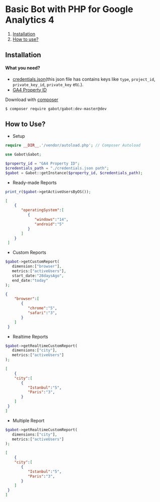 # Basic Bot with PHP for Google Analytics 4
1. [Installation](https://github.com/bberkay/gabot-php#installation)
2. [How to use?](https://github.com/bberkay/gabot-php#how-to-use)
## Installation
#### What you need?
* [credentials.json](https://developers.google.com/analytics/devguides/reporting/data/v1/quickstart-client-libraries#step_1_enable_the_api)(this json file has contains keys like `type`, `project_id`, `private_key_id`, `private_key` etc.).
* [GA4 Property ID](https://support.google.com/analytics/answer/12270356?hl=en#:~:text=A%20Measurement%20ID%20is%20an,same%20as%20your%20destination%20ID.)

Download with [composer](https://getcomposer.org/Composer-Setup.exe)
```
$ composer require gabot/gabot:dev-master@dev
```
## How to Use?
* Setup
```php
require __DIR__.'/vendor/autoload.php'; // Composer Autoload

use Gabot\Gabot;

$property_id = "GA4 Property ID";
$credentials_path = "./credentials.json path";
$gabot = Gabot::getInstance($property_id, $credentials_path);
```
* Ready-made Reports
```php
print_r($gabot->getActiveUsersByOS());
```
```json
[
    {
       "operatingSystem":[
          {
             "windows":"14",
             "android":"5"
          }
       ]
    }
 ]
```
* Custom Reports
```php
$gabot->getCustomReport(
   dimension:["browser"],
   metrics:["activeUsers"],
   start_date:"28daysAgo",
   end_date:"today"
);
```
```json
{
    "browser":[
       {
          "chrome":"5",
          "safari":"3",
       }
    ]
 }
```
* Realtime Reports
```php
$gabot->getRealtimeCustomReport(
   dimensions:["city"],
   metrics:["activeUsers"]
);
```
```json
[
    {
    "city":[
       {
          "Istanbul":"5",
          "Paris":"3",
       }
    ]
 }
]
```
* Multiple Report
```php
$gabot->getRealtimeCustomReport(
   dimensions:["city"],
   metrics:["activeUsers"]
);
```
```json
[
    {
    "city":[
       {
          "Istanbul":"5",
          "Paris":"3",
       }
    ]
 }
]
```


